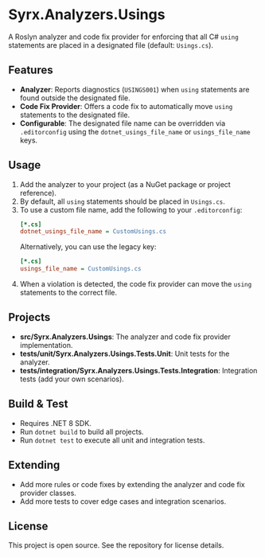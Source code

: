 # Syrx.Analyzers.Usings

A Roslyn analyzer and code fix provider for enforcing that all C# `using` statements are placed in a designated file (default: `Usings.cs`).

## Features
- **Analyzer**: Reports diagnostics (`USINGS001`) when `using` statements are found outside the designated file.
- **Code Fix Provider**: Offers a code fix to automatically move `using` statements to the designated file.
- **Configurable**: The designated file name can be overridden via `.editorconfig` using the `dotnet_usings_file_name` or `usings_file_name` keys.

## Usage
1. Add the analyzer to your project (as a NuGet package or project reference).
2. By default, all `using` statements should be placed in `Usings.cs`.
3. To use a custom file name, add the following to your `.editorconfig`:
   ```ini
   [*.cs]
   dotnet_usings_file_name = CustomUsings.cs
   ```
   Alternatively, you can use the legacy key:
   ```ini
   [*.cs]
   usings_file_name = CustomUsings.cs
   ```
4. When a violation is detected, the code fix provider can move the `using` statements to the correct file.

## Projects
- **src/Syrx.Analyzers.Usings**: The analyzer and code fix provider implementation.
- **tests/unit/Syrx.Analyzers.Usings.Tests.Unit**: Unit tests for the analyzer.
- **tests/integration/Syrx.Analyzers.Usings.Tests.Integration**: Integration tests (add your own scenarios).

## Build & Test
- Requires .NET 8 SDK.
- Run `dotnet build` to build all projects.
- Run `dotnet test` to execute all unit and integration tests.

## Extending
- Add more rules or code fixes by extending the analyzer and code fix provider classes.
- Add more tests to cover edge cases and integration scenarios.

## License
This project is open source. See the repository for license details.
